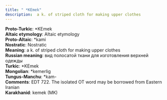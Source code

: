 ```yaml
---
title: " *KEmek"
description:  a k. of striped cloth for making upper clothes
---
```


<strong>Proto-Turkic</strong>:  *KEmek<br>
<strong>Altaic etymology</strong>:  Altaic etymology<br>
<strong> Proto-Altaic</strong>:  *kami<br>
<strong>Nostratic</strong>:  Nostratic<br>
<strong>Meaning</strong>:  a k. of striped cloth for making upper clothes<br>
<strong>Russian meaning</strong>:  вид полосатой ткани для изготовления верхней одежды<br>
<strong>Turkic</strong>:  *KEmek<br>
<strong>Mongolian</strong>:  *kemerlig<br>
<strong>Tungus-Manchu</strong>:  *kam-<br>
<strong>Comments</strong>:  EDT 722. The isolated OT word may be borrowed from Eastern Iranian<br>
<strong>Karakhanid</strong>:  kemek (MK)<br>


